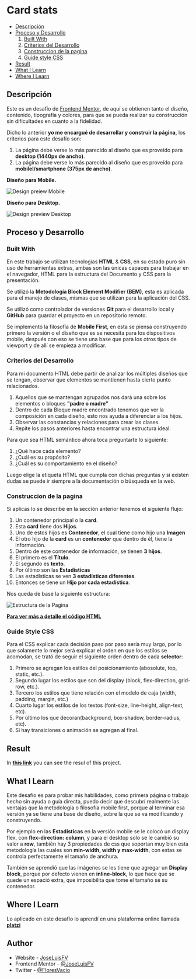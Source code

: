 # Card stats

* [Descripción](#descripcion)
* [Proceso y Desarrollo](#proceso-y-desarrollo)
    1. [Built With](#built-with)
    2. [Criterios del Desarrollo](#criterios-del-desarrollo)
    3. [Construccion de la pagina](#construccion-de-la-pagina)
    4. [Guide style CSS](#guide-style-css)
* [Result](#result)
* [What I Learn](#what-i-learn)
* [Where I Learn](#where-i-learn)

## Descripción
Este es un desafío de [Frontend Mentor](https://www.frontendmentor.io/challenges/stats-preview-card-component-8JqbgoU62), de aquí se obtienen tanto el diseño, contenido, tipografía y colores, para que se pueda realizar su construcción sin dificultades en cuanto a la fidelidad.

Dicho lo anterior **yo me encargué de desarrollar y construir la página**, los criterios para este desafío son: 
1. La página debe verse lo más parecido al diseño que es proveído para **desktop (1440px de ancho)**.
2. La página debe verse lo más parecido al diseño que es proveído para **mobilel/smartphone (375px de ancho)**.

**Diseño para Mobile.**

![Design preiew Mobile](./design/mobile-design.jpg)

**Diseño para Desktop.**

![Design preview Desktop](./design/desktop-preview.jpg)

## Proceso y Desarrollo 

### Built With
	
En este trabajo se utilizan tecnologías **HTML** & **CSS**, en su estado puro sin uso de herramientas extras, ambas son las únicas capaces para trabajar en el navegador, HTML para la estructura del Documento y CSS para la presentación.

Se utilizó la **Metodología Block Element Modifier (BEM)**, esta es aplicada para el manejo de clases, mismas que se utilizan para la aplicación del CSS.

Se utilizó como controlador de versiones **Git** para el desarrollo local y **GitHub** para guardar el proyecto en un repositorio remoto.

Se implementó la filosofía de **Mobile First**, en esta se piensa construyendo primero la versión o el diseño que es se necesita para los dispositivos mobile, después con eso se tiene una base que para los otros tipos de viewport y de allí se empieza a modificar.

### Criterios del Desarrollo

Para mi documento HTML debe partir de analizar los múltiples diseños que se tengan, observar que elementos se mantienen hasta cierto punto relacionados.  
1. Aquellos que se mantengan agrupados nos dará una sobre los elementos o bloques **"padre o madre"**
2. Dentro de cada Bloque madre encontrado tenemos que ver la composición en cada diseño, esto nos ayuda a diferenciar a los hijos.  
3. Observar las constancias y relaciones para crear las clases.
4. Repite los pasos anteriores hasta encontrar una estructura ideal.

Para que sea HTML semántico ahora toca preguntarte lo siguiente:

1. ¿Qué hace cada elemento?
2. ¿Cuál es su propósito?
3. ¿Cuál es su comportamiento en el diseño?

Luego elige la etiqueta HTML que cumpla con dichas preguntas y si existen dudas se puede ir siempre a la documentación o búsqueda en la web. 

### Construccion de la pagina

Si aplicas lo se describe en la sección anterior tenemos el siguiente flujo:

1. Un contenedor principal o la **card**.
2. Esta **card** tiene dos **Hijos**.
3. Uno de estos hijos es **Contenedor**, el cual tiene como hijo una **Imagen** 
4. El otro hijo de la **card** es un **contenedor** que dentro de él, tiene la información.
5. Dentro de este contenedor de información, se tienen **3 hijos**.
6. El primero es el **Título**.
7. El segundo es **texto**.
8. Por último son las **Estadísticas**
9. Las estadísticas se ven **3 estadísticas diferentes**.
10. Entonces se tiene un **Hijo por cada estadística**.

Nos queda de base la siguiente estructura:

![Estructura de la Pagina](./design/estructura.jpg)

[**Para ver más a detalle el código HTML**](https://github.com/JoseLuisFV/challenge-card-component/blob/master/index.html)

### Guide Style CSS

Para el CSS explicar cada decisión paso por paso sería muy largo, por lo que solamente lo mejor será explicar el orden en que los estilos se acomodan, se trató de seguir el siguiente orden dentro de cada **selector**:

1. Primero se agregan los estilos del posicionamiento (abosolute, top, static, etc.).
2. Segundo lugar los estilos que son del display (block, flex-direction, grid-row, etc.).
3. Tercero los estilos que tiene relación con el modelo de caja (width, padding, margin, etc.)
4. Cuarto lugar los estilos de los textos (font-size, line-height, align-text, etc).
5. Por último los que decoran(background, box-shadow, border-radius, etc).
6. Si hay transiciones o animación se agregan al final.

## Result

In [**this link**](https://joseluisfv-card-component.netlify.app) you can see the resul of this project.

## What I Learn

Este desafío es para probar mis habilidades, como primera página o trabajo hecho sin ayuda o guía directa, puedo decir que descubrí realmente las ventajas que la metodología o filosofía mobile first, porque al terminar esa versión ya se tiene una base de diseño, sobre la  que se va modificando y construyendo.

Por ejemplo en las **Estadísticas** en la versión mobile se le colocó un display flex, con **flex-direction: column**, y para el desktop solo se le cambió su valor a **row**, también hay 3 propiedades de css que soportan muy bien esta metodología las cuales son **min-width, width y max-width**, con estas se controla perfectamente el tamaño de anchura.

También se aprendió que las imágenes se les tiene que agregar un **Display block**, porque por defecto vienen en **inline-block**, lo que hace que se quede un espació extra, que imposibilita que tome el tamaño sé su contenedor.

## Where I Learn

Lo aplicado en este desafío lo aprendí en una plataforma online llamada [**platzi**](https://platzi.com/)


## Author

- Website - [JoseLuisFV](https://joseluisfv.github.io/)
- Frontend Mentor - [@JoseLuisFV](https://www.frontendmentor.io/profile/JoseLuisFV)
- Twitter - [@FloresVacio](https://www.twitter.com/FloresVacio)

